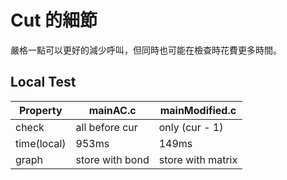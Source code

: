 # Cut 的細節

嚴格一點可以更好的減少呼叫，但同時也可能在檢查時花費更多時間。

## Local Test

| Property    | mainAC.c        | mainModified.c    |
| ----------- | --------------- | ----------------- |
| check       | all before cur  | only (cur - 1)    |
| time(local) | 953ms           | 149ms             |
| graph       | store with bond | store with matrix |
